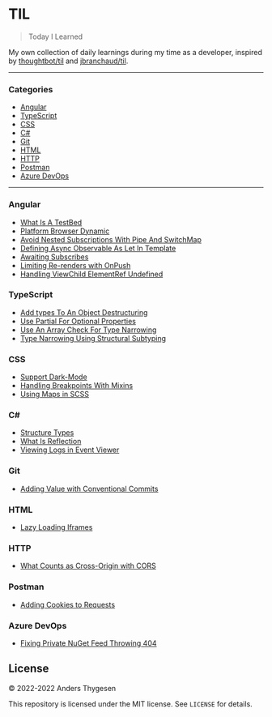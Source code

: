 # TIL

> Today I Learned

My own collection of daily learnings during my time as a developer, inspired by [thoughtbot/til](https://github.com/thoughtbot/til) and [jbranchaud/til](https://github.com/jbranchaud/til).

---

### Categories

- [Angular](#angular)
- [TypeScript](#typescript)
- [CSS](#css)
- [C#](#c)
- [Git](#git)
- [HTML](#html)
- [HTTP](#http)
- [Postman](#postman)
- [Azure DevOps](#azure-devops)

---

### Angular

- [What Is A TestBed](angular/what-is-a-testbed.md)
- [Platform Browser Dynamic](angular/platform-browser-dynamic.md)
- [Avoid Nested Subscriptions With Pipe And SwitchMap](angular/avoid-nested-subscriptions-with-pipe-and-switchmap.md)
- [Defining Async Observable As Let In Template](angular/defining-async-observable-as-let-in-template.md)
- [Awaiting Subscribes](angular/awaiting-subscribes.md)
- [Limiting Re-renders with OnPush](angular/limiting-re-renders-with-on-push.md)
- [Handling ViewChild ElementRef Undefined](angular/handling-viewchild-elementref-undefined.md)

### TypeScript

- [Add types To An Object Destructuring](typescript/add-types-to-an-object-destructuring.md)
- [Use Partial For Optional Properties](typescript/use-partial-for-optional-properties.md)
- [Use An Array Check For Type Narrowing](typescript/use-an-array-check-for-type-narrowing.md)
- [Type Narrowing Using Structural Subtyping](typescript/type-narrowing-using-structural-subtyping.md)

### CSS

- [Support Dark-Mode](css/support-dark-mode.md)
- [Handling Breakpoints With Mixins](css/handling-breakpoints-with-mixins.md)
- [Using Maps in SCSS](css/using-maps-in-scss.md)

### C\#

- [Structure Types](c%23/structure-types.md)
- [What Is Reflection](c%23/what-is-reflection.md)
- [Viewing Logs in Event Viewer](c%23/viewing-logs-in-event-viewer.md)

### Git

- [Adding Value with Conventional Commits](git/adding-value-with-conventional-commits.md)

### HTML

- [Lazy Loading Iframes](html/lazy-loading-iframes.md)

### HTTP

- [What Counts as Cross-Origin with CORS](http/what-counts-as-cross-origin-with-cors.md)

### Postman

- [Adding Cookies to Requests](postman/adding-cookies-to-requests.md)

### Azure DevOps

- [Fixing Private NuGet Feed Throwing 404](azuredevops/fixing-private-nuget-feed-404.md)

## License

&copy; 2022-2022 Anders Thygesen

This repository is licensed under the MIT license. See `LICENSE` for
details.
